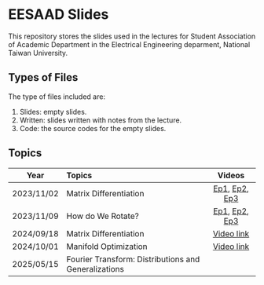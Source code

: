 # EESAAD Slides

This repository stores the slides used in the lectures for Student Association of Academic Department in the Electrical Engineering deparment, National Taiwan University.

## Types of Files

The type of files included are:
1. Slides: empty slides.
2. Written: slides written with notes from the lecture.
3. Code: the source codes for the empty slides.

## Topics
| Year       | Topics                                               | Videos                                                                                                        |
| :--------: | :--------------------------------------------------- | :-----------------------------------------------------------------------------------------------------------: |
| 2023/11/02 | Matrix Differentiation                               | [Ep1](https://youtu.be/YRVq5iREDJo), [Ep2](https://youtu.be/AmWBcRjM16w), [Ep3](https://youtu.be/dT-nrI5Ffmo) |
| 2023/11/09 | How do We Rotate?                                    | [Ep1](https://youtu.be/krgPj20o2h8), [Ep2](https://youtu.be/RxaDdVQm7Vc), [Ep3](https://youtu.be/wKvjgXYHGxs) |
| 2024/09/18 | Matrix Differentiation                               | [Video link](https://youtu.be/YNsgjUQE2q4)                                                                    |
| 2024/10/01 | Manifold Optimization                                | [Video link](https://youtu.be/TuS7czodRsg)                                                                    |
| 2025/05/15 | Fourier Transform: Distributions and Generalizations | |
